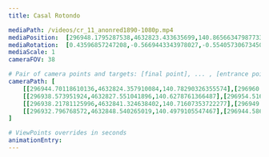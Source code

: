 ```yaml
---
title: Casal Rotondo

mediaPath: /videos/cr_11_anonred1890-1080p.mp4
mediaPosition:  [296948.1795287538,4632823.433635699,140.86566347987733]
mediaRotation:  [0.43596857247208,-0.5669443343978027,-0.554057306734503,0.42605871234490433]
mediaScale: 1
cameraFOV: 38

# Pair of camera points and targets: [final point], ... , [entrance point]
cameraPath: [
    [[296944.70118610136,4632824.357910084,140.78290326355574],[296960.64358992496,4632820.121652485,141.1622209216964]],
    [[296938.573951924,4632827.551041896,140.6278761366487],[296954.51635574887,4632823.314784303,141.00719379482368]],
    [[296938.21781125996,4632841.324638402,140.71607353722277],[296949.6532896911,4632829.431977375,140.50524951954952]],
    [[296932.796768572,4632848.540265019,140.4979105547467],[296944.5862749472,4632837.004905139,140.0585793820419]]
]

# ViewPoints overrides in seconds
animationEntry:
---
```

